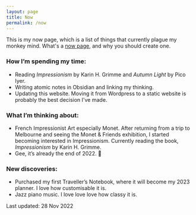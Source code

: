 ```yaml
---
layout: page
title: Now
permalink: /now
---
```


This is my now page, which is a list of things that currently plague my monkey mind. What's a <a href="https://nownownow.com/about">now page</a>, and why you should create one.

### How I’m spending my time:
- Reading *Impressionism* by Karin H. Grimme and *Autumn Light* by Pico Iyer.
- Writing atomic notes in Obsidian and linking my thinking.
- Updating this website. Moving it from Wordpress to a static website is probably the best decision I've made.

### What I’m thinking about:
- French Impressionist Art especially Monet. After returning from a trip to Melbourne and seeing the Monet & Friends exhibition, I started becoming interested in Impressionism. Currently reading the book, *Impressionism* by Karin H. Grimme.
- Gee, it’s already the end of 2022. 🥲

### New discoveries:
- Purchased my first Traveller’s Notebook, where it will become my 2023 planner. I love how customisable it is.
- Jazz piano music. I love love love how classy it is.

Last updated: 28 Nov 2022


<style>
  .wrapper {
    max-width: 58em;
  }
</style>